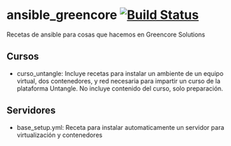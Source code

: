 # ansible_greencore [![Build Status](https://travis-ci.org/Greencorecr/ansible_greencore.svg?branch=master)](https://travis-ci.org/Greencorecr/ansible_greencore)

Recetas de ansible para cosas que hacemos en Greencore Solutions

## Cursos
- curso_untangle: Incluye recetas para instalar un ambiente de un equipo virtual, dos contenedores, y red necesaria para impartir un curso de la plataforma Untangle. No incluye contenido del curso, solo preparación.

## Servidores
- base_setup.yml: Receta para instalar automaticamente un servidor para virtualización y contenedores
